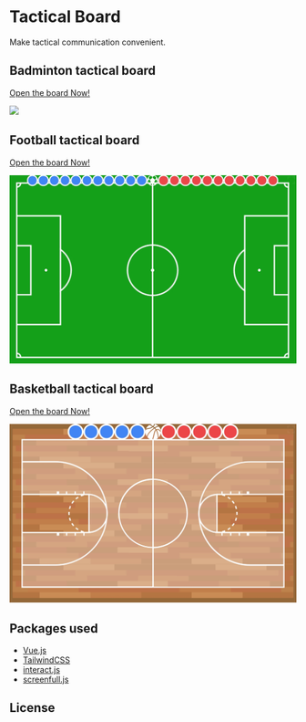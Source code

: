 # Tactical Board

Make tactical communication convenient.

## Badminton tactical board

[Open the board Now!](https://tacticalboard.github.io/)

![](screenshot.jpg)

## Football tactical board

[Open the board Now!](https://tacticalboard.github.io/football)

![](screenshot_football.jpg)

## Basketball tactical board

[Open the board Now!](https://tacticalboard.github.io/basketball)

![](screenshot_basketball.jpg)


## Packages used

- [Vue.js](https://v3.vuejs.org/)
- [TailwindCSS](https://tailwindcss.com/)
- [interact.js](https://interactjs.io/)
- [screenfull.js](https://github.com/sindresorhus/screenfull.js/)

## License

